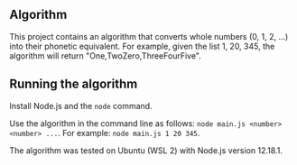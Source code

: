 ## Algorithm

This project contains an algorithm that converts whole numbers (0, 1, 2, ...) into their phonetic equivalent. For example, given the list 1, 20, 345, the algorithm will return "One,TwoZero,ThreeFourFive".

## Running the algorithm
Install Node.js and the ```node``` command.

Use the algorithm in the command line as follows: ```node main.js <number> <number> ...```. For example: ```node main.js 1 20 345```.

The algorithm was tested on Ubuntu (WSL 2) with Node.js version 12.18.1.
